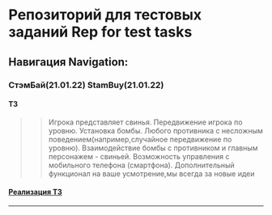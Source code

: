 # Репозиторий для тестовых заданий Rep for test tasks
## Навигация Navigation:
### СтэмБай(21.01.22) StamBuy(21.01.22)
#### ТЗ
>> Игрока представляет свинья. Передвижение игрока по уровню. Установка бомбы. Любого противника с несложным поведением(например,случайное передвижение по уровню). Взаимодействие бомбы с противником и главным персонажем - свиньей. Возможность управления с мобильного телефона (смартфона). Дополнительный функционал на ваше усмотрение,мы всегда за новые идеи
#### [Реализация ТЗ](https://github.com/romaRacoon/TestTasks/tree/stambuy)

-----------------------------------------
